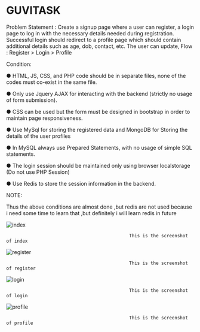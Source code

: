 # GUVITASK

Problem Statement : Create a signup page where a user can register, a login page to log in with the necessary details needed during registration. Successful login should redirect to a profile page which should contain additional details such as age, dob, contact, etc. The user can update, Flow : Register > Login > Profile

Condition:

● HTML, JS, CSS, and PHP code should be in separate files, none of the codes must co-exist in the same file.

● Only use Jquery AJAX for interacting with the backend (strictly no usage of form submission).

● CSS can be used but the form must be designed in bootstrap in order to maintain page responsiveness.

● Use MySql for storing the registered data and MongoDB for Storing the details of the user profiles

● In MySQL always use Prepared Statements, with no usage of simple SQL statements.

● The login session should be maintained only using browser localstorage (Do not use PHP Session)

● Use Redis to store the session information in the backend.

NOTE:


Thus the above conditions are almost done ,but redis are not used because i need some time to learn that ,but definitely i will learn redis in future

![index](https://user-images.githubusercontent.com/127114803/223377928-4ece54ed-ba20-4b94-a137-9af3457f3b58.png)

                                                  This is the screenshot of index
![register](https://user-images.githubusercontent.com/127114803/223377907-4b16a75b-b9e3-4478-a1da-d7da9327fd92.png)

                                                  This is the screenshot of register
![login](https://user-images.githubusercontent.com/127114803/223377847-c123712b-00fc-4ab1-bc7a-49775d4876d3.png)

                                                  This is the screenshot of login
![profile](https://user-images.githubusercontent.com/127114803/223377869-8bd3ee13-95e2-4d74-9f61-9b93bf8cebc4.png)
                                                  
                                                  This is the screenshot of profile

